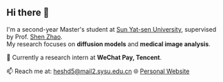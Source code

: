 ## Hi there 👋

I'm a second-year Master's student at [Sun Yat-sen University](https://www.sysu.edu.cn/sysuen/), supervised by Prof. [Shen Zhao](https://ise.sysu.edu.cn/teacher/teacher02/1372092.htm).  
My research focuses on **diffusion models** and **medical image analysis**.

📌 Currently a research intern at **WeChat Pay, Tencent**.

📫 Reach me at: heshd5@mail2.sysu.edu.cn
🌐 [Personal Website](https://daniellahe.github.io) 

